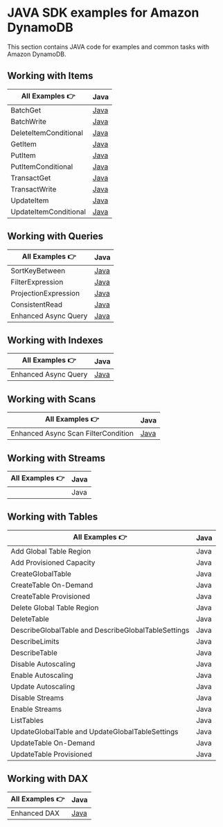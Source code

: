 # JAVA SDK examples for Amazon DynamoDB

This section contains JAVA code for examples and common tasks with Amazon DynamoDB.

## Working with Items

| All Examples 👉       | Java |
| --------------------- | ---- |
| BatchGet              | [Java](./WorkingWithItems/BatchGetItem.java) |
| BatchWrite            | [Java](./WorkingWithItems/BatchWriteItem.java)  |
| DeleteItemConditional | [Java](./WorkingWithItems/DeleteItem.java)  |
| GetItem               | [Java](./WorkingWithItems/GetItem.java)  |
| PutItem               | [Java](./WorkingWithItems/PutItem.java)  |
| PutItemConditional    | [Java](./WorkingWithItems/PutItemConditional.java)  |
| TransactGet           | [Java](./WorkingWithItems/TransactGetItem.java)  |
| TransactWrite         | [Java](./WorkingWithItems/TransactWriteItem.java)  |
| UpdateItem            | [Java](./WorkingWithItems/UpdateItem.java)  |
| UpdateItemConditional | [Java](./WorkingWithItems/UpdateItemConditional.java)  |

## Working with Queries

| All Examples 👉        | Java |
| ---------------------- | ---- |
| SortKeyBetween         | [Java](./WorkingWithQueries/QueryWithSortKey.java)  |
| FilterExpression       | [Java](./WorkingWithQueries/QueryWithFilterExpression.java)  |
| ProjectionExpression   | [Java](./WorkingWithQueries/QueryWithProjectionExpression.java)  |
| ConsistentRead         | [Java](./WorkingWithQueries/QueryConsistentRead.java)  |
| Enhanced Async Query   | [Java](./WorkingWithQueries/TableAsyncQuery.java)  |


## Working with Indexes

| All Examples 👉 | Java |
| --------------- | ---- |
| Enhanced Async Query   | [Java](./WorkingWithIndexes/TableAsyncQueryIndex.java) |

## Working with Scans

| All Examples 👉 | Java |
| --------------- | ---- |
| Enhanced Async Scan FilterCondition | [Java](./WorkingWithScans/TableAsyncScan.java) |

## Working with Streams

| All Examples 👉 | Java |
| --------------- | ---- |
|                 | Java |

## Working with Tables

| All Examples 👉                                     | Java |
| --------------------------------------------------- | ---- |
| Add Global Table Region                             | Java |
| Add Provisioned Capacity                            | Java |
| CreateGlobalTable                                   | Java |
| CreateTable On-Demand                               | Java |
| CreateTable Provisioned                             | Java |
| Delete Global Table Region                          | Java |
| DeleteTable                                         | Java |
| DescribeGlobalTable and DescribeGlobalTableSettings | Java |
| DescribeLimits                                      | Java |
| DescribeTable                                       | Java |
| Disable Autoscaling                                 | Java |
| Enable Autoscaling                                  | Java |
| Update Autoscaling                                  | Java |
| Disable Streams                                     | Java |
| Enable Streams                                      | Java |
| ListTables                                          | Java |
| UpdateGlobalTable and UpdateGlobalTableSettings     | Java |
| UpdateTable On-Demand                               | Java |
| UpdateTable Provisioned                             | Java |

## Working with DAX

| All Examples 👉        | Java |
| ---------------------- | ---- |
| Enhanced DAX         | [Java](./WorkingWithDax/EnhancedDax.java)  |
